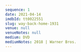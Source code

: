 ```yaml
---
sequence: 1
date: 2021-04-14
imdbId: tt0022551
slug: way-back-home-1931
venue: null
venueNotes: null
medium: DVD
mediumNotes: 2018 | Warner Bros.
---
```


